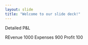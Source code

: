 ```yaml
---
layout: slide
title: "Welcome to our slide deck!"
---
```


Detailed P&L

REvenue 1000
Expenses 900
Profit 100